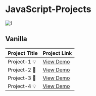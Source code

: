 # JavaScript-Projects
![1](https://res.cloudinary.com/practicaldev/image/fetch/s--rDIPH420--/c_imagga_scale,f_auto,fl_progressive,h_900,q_auto,w_1600/https://dev-to-uploads.s3.amazonaws.com/i/enqxo9y62lbqr9amdli0.png)

## Vanilla

| Project Title                              | Project Link                                                             |
| ------------------------------------------ | ------------------------------------------------------------------------ |
| Project-1 💡                                 | [View Demo](https://cselonewolf.github.io/JavaScript-Projects/Project-1/)             |
| Project-2 📕                         | [View Demo](https://cselonewolf.github.io/JavaScript-Projects/Project-2/)       |
| Project-3 📕                              | [View Demo](https://cselonewolf.github.io/JavaScript-Projects/Project-3/)            |
| Project-4 💡                                 | [View Demo](https://cselonewolf.github.io/JavaScript-Projects/Project-4/)             |
